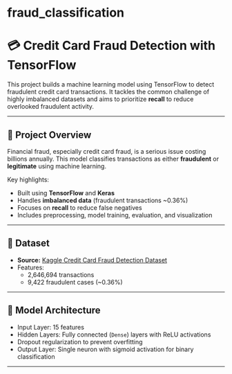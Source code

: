 # fraud_classification

# 💳 Credit Card Fraud Detection with TensorFlow

This project builds a machine learning model using TensorFlow to detect fraudulent credit card transactions. It tackles the common challenge of highly imbalanced datasets and aims to prioritize **recall** to reduce overlooked fraudulent activity.

---

## 📌 Project Overview

Financial fraud, especially credit card fraud, is a serious issue costing billions annually. This model classifies transactions as either **fraudulent** or **legitimate** using machine learning.

Key highlights:
- Built using **TensorFlow** and **Keras**
- Handles **imbalanced data** (fraudulent transactions ~0.36%)
- Focuses on **recall** to reduce false negatives
- Includes preprocessing, model training, evaluation, and visualization

---

## 📂 Dataset

- **Source:** [Kaggle Credit Card Fraud Detection Dataset](https://huggingface.co/datasets/Nooha/cc_fraud_detection_dataset/tree/main/data)
- Features:
  - 2,646,694 transactions
  - 9,422 fraudulent cases (~0.36%)

---

## 🧠 Model Architecture

- Input Layer: 15 features
- Hidden Layers: Fully connected (`Dense`) layers with ReLU activations
- Dropout regularization to prevent overfitting
- Output Layer: Single neuron with sigmoid activation for binary classification

---
